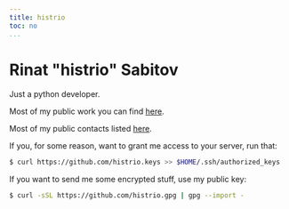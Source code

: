 ```yaml
---
title: histrio
toc: no
...
```


# Rinat "histrio" Sabitov

Just a python developer. 

Most of my public work you can find [here](https://github.com/histrio/). 

Most of my public contacts listed [here](https://keybase.io/histrio/).

If you, for some reason, want to grant me access to your server, run that:

```bash
$ curl https://github.com/histrio.keys >> $HOME/.ssh/authorized_keys
```

If you want to send me some encrypted stuff, use my public key:

```bash
$ curl -sSL https://github.com/histrio.gpg | gpg --import -
```
